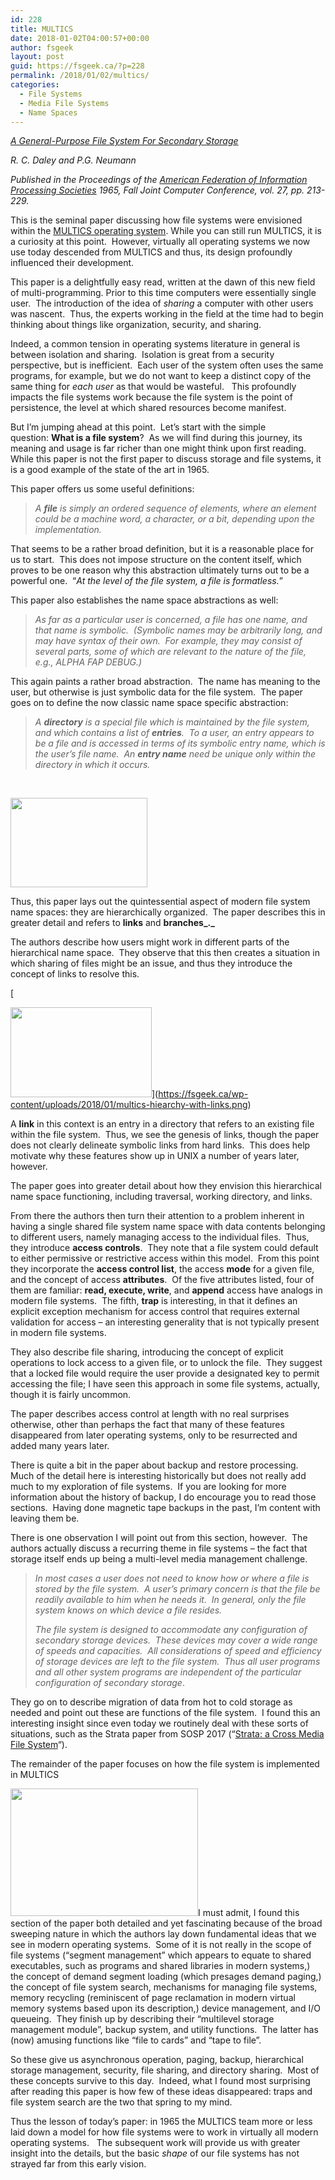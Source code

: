 ```yaml
---
id: 228
title: MULTICS
date: 2018-01-02T04:00:57+00:00
author: fsgeek
layout: post
guid: https://fsgeek.ca/?p=228
permalink: /2018/01/02/multics/
categories:
  - File Systems
  - Media File Systems
  - Name Spaces
---
```

[_A General-Purpose File System For Secondary Storage_](https://dl.acm.org/citation.cfm?id=1463915)
  
_R. C. Daley and P.G. Neumann_
  
_Published in the Proceedings of the [American Federation of Information Processing Societies](https://www.google.ca/url?sa=t&rct=j&q=&esrc=s&source=web&cd=1&cad=rja&uact=8&ved=0ahUKEwj45KfB66jYAhUS_mMKHfEhClgQFggpMAA&url=https%3A%2F%2Fen.wikipedia.org%2Fwiki%2FAmerican_Federation_of_Information_Processing_Societies&usg=AOvVaw3ByICgxkPQi-1fG-gxMmtT) 1965, Fall Joint Computer Conference, vol. 27, pp. 213-229._

This is the seminal paper discussing how file systems were envisioned within the [MULTICS operating system](https://en.wikipedia.org/wiki/Multics). While you can still run MULTICS, it is a curiosity at this point.  However, virtually all operating systems we now use today descended from MULTICS and thus, its design profoundly influenced their development.

This paper is a delightfully easy read, written at the dawn of this new field of multi-programming. Prior to this time computers were essentially single user.  The introduction of the idea of _sharing_ a computer with other users was nascent.  Thus, the experts working in the field at the time had to begin thinking about things like organization, security, and sharing.

Indeed, a common tension in operating systems literature in general is between isolation and sharing.  Isolation is great from a security perspective, but is inefficient.  Each user of the system often uses the same programs, for example, but we do not want to keep a distinct copy of the same thing for _each user_ as that would be wasteful.   This profoundly impacts the file systems work because the file system is the point of persistence, the level at which shared resources become manifest.

But I&#8217;m jumping ahead at this point.  Let&#8217;s start with the simple question: **What is a file system**?  As we will find during this journey, its meaning and usage is far richer than one might think upon first reading.  While this paper is not the first paper to discuss storage and file systems, it is a good example of the state of the art in 1965.

This paper offers us some useful definitions:

> _A **file** is simply an ordered sequence of elements, where an element could be a machine word, a character, or a bit, depending upon the implementation._

That seems to be a rather broad definition, but it is a reasonable place for us to start.  This does not impose structure on the content itself, which proves to be one reason why this abstraction ultimately turns out to be a powerful one.  &#8220;_At the level of the file system, a file is formatless._&#8221;

This paper also establishes the name space abstractions as well:

> _As far as a particular user is concerned, a file has one name, and that name is symbolic.  (Symbolic names may be arbitrarily long, and may have syntax of their own.  For example, they may consist of several parts, some of which are relevant to the nature of the file, e.g., ALPHA FAP DEBUG.)_

This again paints a rather broad abstraction.  The name has meaning to the user, but otherwise is just symbolic data for the file system.  The paper goes on to define the now classic name space specific abstraction:

> _A **directory** is a special file which is maintained by the file system, and which contains a list of **entries**.  To a user, an entry appears to be a file and is accessed in terms of its symbolic entry name, which is the user&#8217;s file name.  An **entry name** need be unique only within the directory in which it occurs._

&nbsp;

[<img class="size-medium wp-image-233 alignleft" src="https://i2.wp.com/fsgeek.ca/wp-content/uploads/2018/01/multics-hiearchy.png?resize=219%2C143&#038;ssl=1" alt="" width="219" height="143" srcset="https://i2.wp.com/fsgeek.ca/wp-content/uploads/2018/01/multics-hiearchy.png?w=219&ssl=1 219w, https://i2.wp.com/fsgeek.ca/wp-content/uploads/2018/01/multics-hiearchy.png?resize=75%2C50&ssl=1 75w" sizes="(max-width: 219px) 100vw, 219px" data-recalc-dims="1" />](https://i2.wp.com/fsgeek.ca/wp-content/uploads/2018/01/multics-hiearchy.png?ssl=1)

Thus, this paper lays out the quintessential aspect of modern file system name spaces: they are hierarchically organized.  The paper describes this in greater detail and refers to **links** and **branches_._**

The authors describe how users might work in different parts of the hierarchical name space.  They observe that this then creates a situation in which sharing of files might be an issue, and thus they introduce the concept of links to resolve this.

[
  
<img class="size-medium wp-image-232 alignright" src="https://i2.wp.com/fsgeek.ca/wp-content/uploads/2018/01/multics-hiearchy-with-links.png?resize=226%2C144&#038;ssl=1" alt="" width="226" height="144" data-recalc-dims="1" />](https://fsgeek.ca/wp-content/uploads/2018/01/multics-hiearchy-with-links.png)

A **link** in this context is an entry in a directory that refers to an existing file within the file system.  Thus, we see the genesis of links, though the paper does not clearly delineate symbolic links from hard links.  This does help motivate why these features show up in UNIX a number of years later, however.

The paper goes into greater detail about how they envision this hierarchical name space functioning, including traversal, working directory, and links.

From there the authors then turn their attention to a problem inherent in having a single shared file system name space with data contents belonging to different users, namely managing access to the individual files.  Thus, they introduce **access controls**.  They note that a file system could default to either permissive or restrictive access within this model.  From this point they incorporate the **access control list**, the access **mode** for a given file, and the concept of access **attributes**.  Of the five attributes listed, four of them are familiar: **read, execute, write**, and **append** access have analogs in modern file systems.  The fifth, **trap** is interesting, in that it defines an explicit exception mechanism for access control that requires external validation for access &#8211; an interesting generality that is not typically present in modern file systems.

They also describe file sharing, introducing the concept of explicit operations to lock access to a given file, or to unlock the file.  They suggest that a locked file would require the user provide a designated key to permit accessing the file; I have seen this approach in some file systems, actually, though it is fairly uncommon.

The paper describes access control at length with no real surprises otherwise, other than perhaps the fact that many of these features disappeared from later operating systems, only to be resurrected and added many years later.

There is quite a bit in the paper about backup and restore processing.  Much of the detail here is interesting historically but does not really add much to my exploration of file systems.  If you are looking for more information about the history of backup, I do encourage you to read those sections.  Having done magnetic tape backups in the past, I&#8217;m content with leaving them be.

There is one observation I will point out from this section, however.  The authors actually discuss a recurring theme in file systems &#8211; the fact that storage itself ends up being a multi-level media management challenge.

> _In most cases a user does not need to know how or where a file is stored by the file system.  A user&#8217;s primary concern is that the file be readily available to him when he needs it.  In general, only the file system knows on which device a file resides._
> 
> _The file system is designed to accommodate any configuration of secondary storage devices.  These devices may cover a wide range of speeds and capacities.  All considerations of speed and efficiency of storage devices are left to the file system.  Thus all user programs and all other system programs are independent of the particular configuration of secondary storage_.

They go on to describe migration of data from hot to cold storage as needed and point out these are functions of the file system.  I found this an interesting insight since even today we routinely deal with these sorts of situations, such as the Strata paper from SOSP 2017 (&#8220;[Strata: a Cross Media File System](https://www.cs.utexas.edu/~simon/sosp17-final207.pdf)&#8220;).

The remainder of the paper focuses on how the file system is implemented in MULTICS

[<img class="size-medium wp-image-231 alignleft" src="https://i0.wp.com/fsgeek.ca/wp-content/uploads/2018/01/multics-basic-file-system.png?resize=300%2C204&#038;ssl=1" alt="" width="300" height="204" srcset="https://i0.wp.com/fsgeek.ca/wp-content/uploads/2018/01/multics-basic-file-system.png?resize=300%2C204&ssl=1 300w, https://i0.wp.com/fsgeek.ca/wp-content/uploads/2018/01/multics-basic-file-system.png?resize=75%2C50&ssl=1 75w, https://i0.wp.com/fsgeek.ca/wp-content/uploads/2018/01/multics-basic-file-system.png?w=464&ssl=1 464w" sizes="(max-width: 300px) 100vw, 300px" data-recalc-dims="1" />](https://i0.wp.com/fsgeek.ca/wp-content/uploads/2018/01/multics-basic-file-system.png?ssl=1)I must admit, I found this section of the paper both detailed and yet fascinating because of the broad sweeping nature in which the authors lay down fundamental ideas that we see in modern operating systems.  Some of it is not really in the scope of file systems (&#8220;segment management&#8221; which appears to equate to shared executables, such as programs and shared libraries in modern systems,) the concept of demand segment loading (which presages demand paging,) the concept of file system search, mechanisms for managing file systems, memory recycling (reminiscent of page reclamation in modern virtual memory systems based upon its description,) device management, and I/O queueing.  They finish up by describing their &#8220;multilevel storage management module&#8221;, backup system, and utility functions.  The latter has (now) amusing functions like &#8220;file to cards&#8221; and &#8220;tape to file&#8221;.

So these give us asynchronous operation, paging, backup, hierarchical storage management, security, file sharing, and directory sharing.  Most of these concepts survive to this day.  Indeed, what I found most surprising after reading this paper is how few of these ideas disappeared: traps and file system search are the two that spring to my mind.

Thus the lesson of today&#8217;s paper: in 1965 the MULTICS team more or less laid down a model for how file systems were to work in virtually all modern operating systems.   The subsequent work will provide us with greater insight into the details, but the basic _shape_ of our file systems has not strayed far from this early vision.

&nbsp;